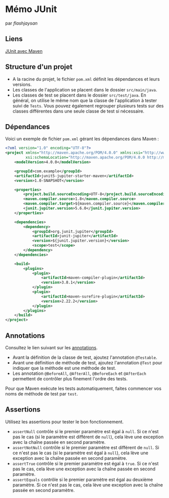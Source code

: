 # Mémo JUnit

par *flashjaysan*

## Liens

[JUnit avec Maven](https://github.com/junit-team/junit5-samples/tree/r5.6.0/junit5-jupiter-starter-maven)

## Structure d'un projet

- A la racine du projet, le fichier `pom.xml` définit les dépendances et leurs versions.
- Les classes de l'application se placent dans le dossier `src/main/java`.
- Les classes de test se placent dans le dossier `src/test/java`. En général, on utilise le même nom que la classe de l'application à tester suivi de `Tests`. Vous pouvez également regrouper plusieurs tests sur des classes différentes dans une seule classe de test si nécessaire.

## Dépendances

Voici un exemple de fichier `pom.xml` gérant les dépendances dans Maven :

```xml
<?xml version="1.0" encoding="UTF-8"?>
<project xmlns="http://maven.apache.org/POM/4.0.0" xmlns:xsi="http://www.w3.org/2001/XMLSchema-instance"
		 xsi:schemaLocation="http://maven.apache.org/POM/4.0.0 http://maven.apache.org/xsd/maven-4.0.0.xsd">
	<modelVersion>4.0.0</modelVersion>

	<groupId>com.example</groupId>
	<artifactId>junit5-jupiter-starter-maven</artifactId>
	<version>1.0-SNAPSHOT</version>

	<properties>
		<project.build.sourceEncoding>UTF-8</project.build.sourceEncoding>
		<maven.compiler.source>1.8</maven.compiler.source>
		<maven.compiler.target>${maven.compiler.source}</maven.compiler.target>
		<junit.jupiter.version>5.6.0</junit.jupiter.version>
	</properties>

	<dependencies>
		<dependency>
			<groupId>org.junit.jupiter</groupId>
			<artifactId>junit-jupiter</artifactId>
			<version>${junit.jupiter.version}</version>
			<scope>test</scope>
		</dependency>
	</dependencies>

	<build>
		<plugins>
			<plugin>
				<artifactId>maven-compiler-plugin</artifactId>
				<version>3.8.1</version>
			</plugin>
			<plugin>
				<artifactId>maven-surefire-plugin</artifactId>
				<version>2.22.2</version>
			</plugin>
		</plugins>
	</build>
</project>
```

## Annotations

Consultez le lien suivant sur les [annotations](https://junit.org/junit5/docs/current/user-guide/#writing-tests-annotations).

- Avant la définition de la classe de test, ajoutez l'annotation `@Testable`.
- Avant une définition de méthode de test, ajoutez l'annotation `@Test` pour indiquer que la méthode est une méthode de test.
- Les annotation `@BeforeAll`, `@AfterAll`, `@BeforeEach` et `@AfterEach` permettent de contrôler plus finement l'ordre des tests. 

Pour que Maven exécute les tests automatiquement, faites commencer vos noms de méthode de test par `test`.

## Assertions

Utilisez les assertions pour tester le bon fonctionnement.

- `assertNull` contrôle si le premier paramètre est égal à `null`. Si ce n'est pas le cas (si le paramètre est différent de `null`), cela lève une exception avec la chaîne passée en second paramètre.
- `assertNotNull` contrôle si le premier paramètre est différent de `null`. Si ce n'est pas le cas (si le paramètre est égal à `null`), cela lève une exception avec la chaîne passée en second paramètre.
- `assertTrue` contrôle si le premier paramètre est égal à `true`. Si ce n'est pas le cas, cela lève une exception avec la chaîne passée en second paramètre.
- `assertEquals` contrôle si le premier paramètre est égal au deuxième paramètre. Si ce n'est pas le cas, cela lève une exception avec la chaîne passée en second paramètre.




